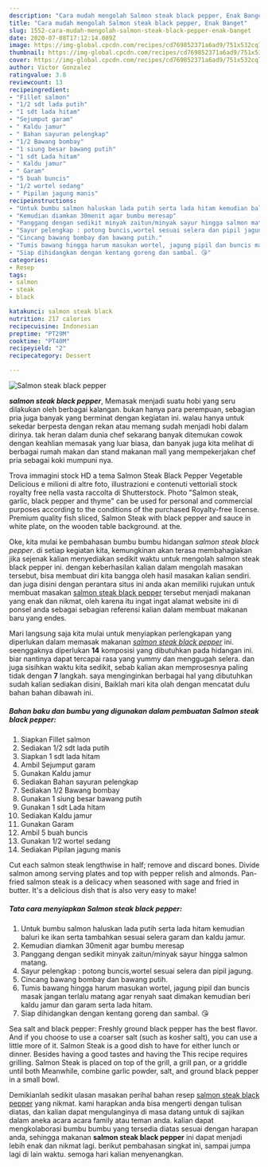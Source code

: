 ```yaml
---
description: "Cara mudah mengolah Salmon steak black pepper, Enak Banget"
title: "Cara mudah mengolah Salmon steak black pepper, Enak Banget"
slug: 1552-cara-mudah-mengolah-salmon-steak-black-pepper-enak-banget
date: 2020-07-08T17:12:14.089Z
image: https://img-global.cpcdn.com/recipes/cd769852371a6ad9/751x532cq70/salmon-steak-black-pepper-foto-resep-utama.jpg
thumbnail: https://img-global.cpcdn.com/recipes/cd769852371a6ad9/751x532cq70/salmon-steak-black-pepper-foto-resep-utama.jpg
cover: https://img-global.cpcdn.com/recipes/cd769852371a6ad9/751x532cq70/salmon-steak-black-pepper-foto-resep-utama.jpg
author: Victor Gonzalez
ratingvalue: 3.8
reviewcount: 13
recipeingredient:
- "Fillet salmon"
- "1/2 sdt lada putih"
- "1 sdt lada hitam"
- "Sejumput garam"
- " Kaldu jamur"
- " Bahan sayuran pelengkap"
- "1/2 Bawang bombay"
- "1 siung besar bawang putih"
- "1 sdt Lada hitam"
- " Kaldu jamur"
- " Garam"
- "5 buah buncis"
- "1/2 wortel sedang"
- " Pipilan jagung manis"
recipeinstructions:
- "Untuk bumbu salmon haluskan lada putih serta lada hitam kemudian baluri ke ikan serta tambahkan sesuai selera garam dan kaldu jamur."
- "Kemudian diamkan 30menit agar bumbu meresap"
- "Panggang dengan sedikit minyak zaitun/minyak sayur hingga salmon matang."
- "Sayur pelengkap : potong buncis,wortel sesuai selera dan pipil jagung."
- "Cincang bawang bombay dan bawang putih."
- "Tumis bawang hingga harum masukan wortel, jagung pipil dan buncis masak jangan terlalu matang agar renyah saat dimakan kemudian beri kaldu jamur dan garam serta lada hitam."
- "Siap dihidangkan dengan kentang goreng dan sambal. 😘"
categories:
- Resep
tags:
- salmon
- steak
- black

katakunci: salmon steak black 
nutrition: 217 calories
recipecuisine: Indonesian
preptime: "PT29M"
cooktime: "PT40M"
recipeyield: "2"
recipecategory: Dessert

---
```



![Salmon steak black pepper](https://img-global.cpcdn.com/recipes/cd769852371a6ad9/751x532cq70/salmon-steak-black-pepper-foto-resep-utama.jpg)

<b><i>salmon steak black pepper</i></b>, Memasak menjadi suatu hobi yang seru dilakukan oleh berbagai kalangan. bukan hanya para perempuan, sebagian pria juga banyak yang berminat dengan kegiatan ini. walau hanya untuk sekedar berpesta dengan rekan atau memang sudah menjadi hobi dalam dirinya. tak heran dalam dunia chef sekarang banyak ditemukan cowok dengan keahlian memasak yang luar biasa, dan banyak juga kita melihat di berbagai rumah makan dan stand makanan mall yang mempekerjakan chef pria sebagai koki mumpuni nya.

Trova immagini stock HD a tema Salmon Steak Black Pepper Vegetable Delicious e milioni di altre foto, illustrazioni e contenuti vettoriali stock royalty free nella vasta raccolta di Shutterstock. Photo &#34;Salmon steak, garlic, black pepper and thyme&#34; can be used for personal and commercial purposes according to the conditions of the purchased Royalty-free license. Premium quality fish sliced, Salmon Steak with black pepper and sauce in white plate, on the wooden table background. at the.

Oke, kita mulai ke pembahasan bumbu bumbu hidangan <i>salmon steak black pepper</i>. di setiap kegiatan kita, kemungkinan akan terasa membahagiakan jika sejenak kalian menyediakan sedikit waktu untuk mengolah salmon steak black pepper ini. dengan keberhasilan kalian dalam mengolah masakan tersebut, bisa membuat diri kita bangga oleh hasil masakan kalian sendiri. dan juga disini dengan perantara situs ini anda akan memiliki rujukan untuk membuat masakan <u>salmon steak black pepper</u> tersebut menjadi makanan yang enak dan nikmat, oleh karena itu ingat ingat alamat website ini di ponsel anda sebagai sebagian referensi kalian dalam membuat makanan baru yang endes.


Mari langsung saja kita mulai untuk menyiapkan perlengkapan yang diperlukan dalam memasak makanan <u><i>salmon steak black pepper</i></u> ini. seenggaknya diperlukan <b>14</b> komposisi yang dibutuhkan pada hidangan ini. biar nantinya dapat tercapai rasa yang yummy dan menggugah selera. dan juga sisihkan waktu kita sedikit, sebab kalian akan memprosesnya paling tidak dengan <b>7</b> langkah. saya menginginkan berbagai hal yang dibutuhkan sudah kalian sediakan disini, Baiklah mari kita olah dengan mencatat dulu bahan bahan dibawah ini.

<!--inarticleads1-->

##### Bahan baku dan bumbu yang digunakan dalam pembuatan Salmon steak black pepper:

1. Siapkan Fillet salmon
1. Sediakan 1/2 sdt lada putih
1. Siapkan 1 sdt lada hitam
1. Ambil Sejumput garam
1. Gunakan  Kaldu jamur
1. Sediakan  Bahan sayuran pelengkap
1. Sediakan 1/2 Bawang bombay
1. Gunakan 1 siung besar bawang putih
1. Gunakan 1 sdt Lada hitam
1. Sediakan  Kaldu jamur
1. Gunakan  Garam
1. Ambil 5 buah buncis
1. Gunakan 1/2 wortel sedang
1. Sediakan  Pipilan jagung manis


Cut each salmon steak lengthwise in half; remove and discard bones. Divide salmon among serving plates and top with pepper relish and almonds. Pan-fried salmon steak is a delicacy when seasoned with sage and fried in butter. It&#39;s a delicious dish that is also very easy to make! 

<!--inarticleads2-->

##### Tata cara menyiapkan Salmon steak black pepper:

1. Untuk bumbu salmon haluskan lada putih serta lada hitam kemudian baluri ke ikan serta tambahkan sesuai selera garam dan kaldu jamur.
1. Kemudian diamkan 30menit agar bumbu meresap
1. Panggang dengan sedikit minyak zaitun/minyak sayur hingga salmon matang.
1. Sayur pelengkap : potong buncis,wortel sesuai selera dan pipil jagung.
1. Cincang bawang bombay dan bawang putih.
1. Tumis bawang hingga harum masukan wortel, jagung pipil dan buncis masak jangan terlalu matang agar renyah saat dimakan kemudian beri kaldu jamur dan garam serta lada hitam.
1. Siap dihidangkan dengan kentang goreng dan sambal. 😘


Sea salt and black pepper: Freshly ground black pepper has the best flavor. And if you choose to use a coarser salt (such as kosher salt), you can use a little more of it. Salmon Steak is a good dish to have for either lunch or dinner. Besides having a good tastes and having the This recipe requires grilling. Salmon Steak is placed on top of the grill, a grill pan, or a griddle until both Meanwhile, combine garlic powder, salt, and ground black pepper in a small bowl. 

Demikianlah sedikit ulasan masakan perihal bahan resep <u>salmon steak black pepper</u> yang nikmat. kami harapkan anda bisa mengerti dengan tulisan diatas, dan kalian dapat mengulanginya di masa datang untuk di sajikan dalam aneka acara acara family atau teman anda. kalian dapat mengkolaborasi bumbu bumbu yang tersedia diatas sesuai dengan harapan anda, sehingga makanan <b>salmon steak black pepper</b> ini dapat menjadi lebih enak dan nikmat lagi. berikut pembahasan singkat ini, sampai jumpa lagi di lain waktu. semoga hari kalian menyenangkan.

